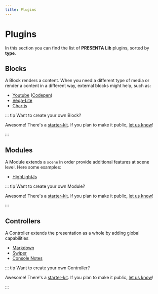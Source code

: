 ```yaml
---
title: Plugins
---
```


# Plugins

In this section you can find the list of **PRESENTA Lib** plugins, sorted by  **type**.

## Blocks

A Block renders a content. When you need a different type of media or render a content in a different way, external blocks might help, such as:

- [Youtube](https://github.com/presenta-software/presenta-block-youtube) ([Codepen](https://codepen.io/abusedmedia/full/abZvYzM)) 
- [Vega-Lite](https://github.com/presenta-software/presenta-block-vegalite)
- [Chartjs](https://github.com/presenta-software/presenta-block-chartjs)

::: tip Want to create your own Block?

Awesome! There's a [starter-kit](https://github.com/presenta-software/presenta-block-starter). If you plan to make it public, [let us know](mailto:support@presenta.cc)!

:::

## Modules

A Module extends a `scene` in order provide additional features at scene level. Here some examples:

- [HighLightJs](https://github.com/presenta-software/presenta-module-highlightjs)

::: tip Want to create your own Module?

Awesome! There's a [starter-kit](https://github.com/presenta-software/presenta-module-starter). If you plan to make it public, [let us know](mailto:support@presenta.cc)!

:::

## Controllers

A Controller extends the presentation as a whole by adding global capabilities:

- [Markdown](https://github.com/presenta-software/presenta-controller-markdown)
- [Swiper](https://github.com/presenta-software/presenta-controller-swiper)
- [Console Notes](https://github.com/presenta-software/presenta-controller-console-notes)

::: tip Want to create your own Controller?

Awesome! There's a [starter-kit](https://github.com/presenta-software/presenta-controller-starter). If you plan to make it public, [let us know](mailto:support@presenta.cc)!

:::



